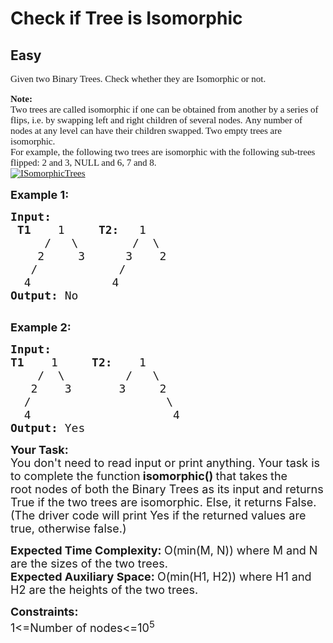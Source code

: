 # Check if Tree is Isomorphic
## Easy
<div class="problems_problem_content__Xm_eO" speechify-initial-font-family="Roboto, sans-serif" speechify-initial-font-size="16px"><p speechify-initial-font-family="urw-din" speechify-initial-font-size="15px" style="font-family: urw-din; font-size: 15px;"><span style="font-size: 15px; font-family: urw-din;" speechify-initial-font-family="urw-din" speechify-initial-font-size="15px">Given two&nbsp;Binary Trees. Check whether they are&nbsp;Isomorphic or not.</span></p>
<p speechify-initial-font-family="urw-din" speechify-initial-font-size="15px" style="font-family: urw-din; font-size: 15px;"><span style="font-size: 15px; font-family: urw-din;" speechify-initial-font-family="urw-din" speechify-initial-font-size="15px"><strong speechify-initial-font-family="urw-din" speechify-initial-font-size="15px" style="font-family: urw-din; font-size: 15px;">Note:&nbsp;</strong><br speechify-initial-font-family="urw-din" speechify-initial-font-size="15px" style="font-family: urw-din; font-size: 15px;">Two trees are called isomorphic if one can be obtained from another by a series of flips, i.e. by swapping left and right children of several nodes.&nbsp;Any number of nodes at any level can have their children swapped. Two empty trees are isomorphic.<br speechify-initial-font-family="urw-din" speechify-initial-font-size="15px" style="font-family: urw-din; font-size: 15px;">For example, the following two trees are isomorphic with the following sub-trees flipped: 2 and 3, NULL and 6, 7 and 8.<br speechify-initial-font-family="urw-din" speechify-initial-font-size="15px" style="font-family: urw-din; font-size: 15px;"><a href="https://media.geeksforgeeks.org/wp-content/cdn-uploads/ISomorphicTrees-e1368593305854.png" speechify-initial-font-family="urw-din" speechify-initial-font-size="15px" style="font-family: urw-din; font-size: 15px;"><img src="https://media.geeksforgeeks.org/wp-content/cdn-uploads/ISomorphicTrees-e1368593305854.png" alt="ISomorphicTrees" speechify-initial-font-family="urw-din" speechify-initial-font-size="15px" style="font-family: urw-din; font-size: 15px;"></a></span></p>
<p speechify-initial-font-family="urw-din" speechify-initial-font-size="15px"><span style="font-size: 18px;" speechify-initial-font-family="urw-din" speechify-initial-font-size="15px"><strong speechify-initial-font-family="urw-din" speechify-initial-font-size="15px">Example 1:</strong></span></p>
<pre speechify-initial-font-family="urw-din" speechify-initial-font-size="15px"><span style="font-size: 18px;" speechify-initial-font-family="urw-din" speechify-initial-font-size="15px"><strong speechify-initial-font-family="urw-din" speechify-initial-font-size="15px">Input:
 T1    </strong>1     <strong speechify-initial-font-family="urw-din" speechify-initial-font-size="15px">T2:</strong>   1
&nbsp;    /   \        /  \
&nbsp;   2     3      3    2
&nbsp;  /            /
&nbsp; 4<strong speechify-initial-font-family="urw-din" speechify-initial-font-size="15px">&nbsp;           </strong>4<strong speechify-initial-font-family="urw-din" speechify-initial-font-size="15px">
Output: </strong>No
</span>
</pre>
<p speechify-initial-font-family="urw-din" speechify-initial-font-size="15px"><span style="font-size: 18px;" speechify-initial-font-family="urw-din" speechify-initial-font-size="15px"><strong speechify-initial-font-family="urw-din" speechify-initial-font-size="15px">Example 2:</strong></span></p>
<pre speechify-initial-font-family="urw-din" speechify-initial-font-size="15px"><span style="font-size: 18px;" speechify-initial-font-family="urw-din" speechify-initial-font-size="15px"><strong speechify-initial-font-family="urw-din" speechify-initial-font-size="15px">Input:
T1    </strong>1     <strong speechify-initial-font-family="urw-din" speechify-initial-font-size="15px">T2:</strong>    1
&nbsp;   /  \         /   \
&nbsp;  2    3       3     2
&nbsp; /                    \
&nbsp; 4<strong speechify-initial-font-family="urw-din" speechify-initial-font-size="15px">&nbsp;                    </strong>4<strong speechify-initial-font-family="urw-din" speechify-initial-font-size="15px">
Output: </strong>Yes
</span></pre>
<p speechify-initial-font-family="urw-din" speechify-initial-font-size="15px"><span style="font-size: 18px;" speechify-initial-font-family="urw-din" speechify-initial-font-size="15px"><strong speechify-initial-font-family="urw-din" speechify-initial-font-size="15px">Your Task:</strong><br speechify-initial-font-family="urw-din" speechify-initial-font-size="15px">You don't need to read input or print anything. Your task is to complete the function<strong speechify-initial-font-family="urw-din" speechify-initial-font-size="15px"> isomorphic() </strong>that takes<strong speechify-initial-font-family="urw-din" speechify-initial-font-size="15px">&nbsp;</strong>the root&nbsp;nodes of both the Binary Trees as its input&nbsp;and returns True if the two trees are isomorphic. Else, it returns False. (The driver code will print Yes if the returned values are true, otherwise false.)</span></p>
<p speechify-initial-font-family="urw-din" speechify-initial-font-size="15px"><span style="font-size: 18px;" speechify-initial-font-family="urw-din" speechify-initial-font-size="15px"><strong speechify-initial-font-family="urw-din" speechify-initial-font-size="15px">Expected Time Complexity:&nbsp;</strong>O(min(M, N)) where M and N are the sizes of the two trees.<br speechify-initial-font-family="urw-din" speechify-initial-font-size="15px"><strong speechify-initial-font-family="urw-din" speechify-initial-font-size="15px">Expected Auxiliary Space:&nbsp;</strong>O(min(H1, H2)) where H1 and H2 are the heights of the two trees.</span></p>
<p speechify-initial-font-family="urw-din" speechify-initial-font-size="15px"><span style="font-size: 18px;" speechify-initial-font-family="urw-din" speechify-initial-font-size="15px"><strong speechify-initial-font-family="urw-din" speechify-initial-font-size="15px">Constraints:</strong><br speechify-initial-font-family="urw-din" speechify-initial-font-size="15px">1&lt;=Number of nodes&lt;=10<sup speechify-initial-font-family="urw-din" speechify-initial-font-size="15px">5</sup></span></p></div>